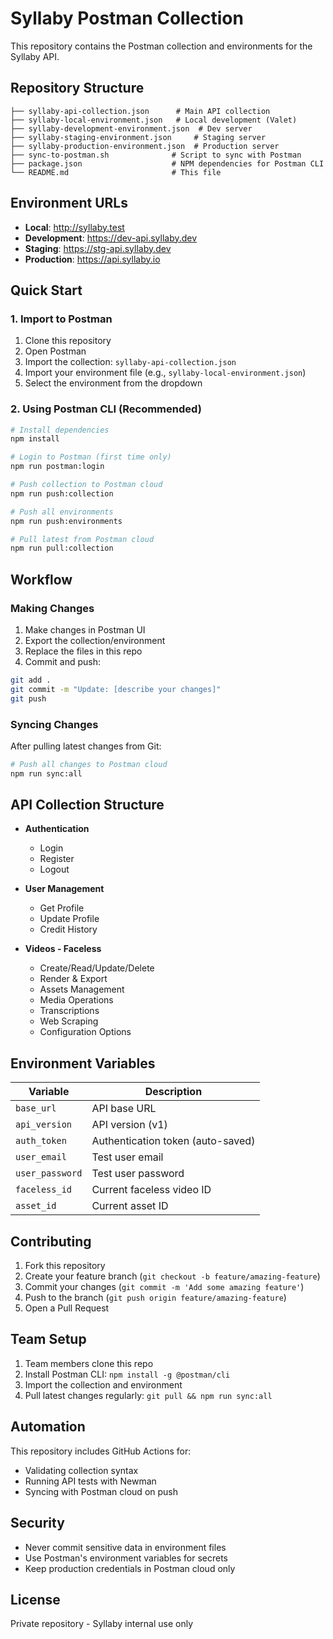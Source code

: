 # Syllaby Postman Collection

This repository contains the Postman collection and environments for the Syllaby API.

## Repository Structure

```
├── syllaby-api-collection.json      # Main API collection
├── syllaby-local-environment.json   # Local development (Valet)
├── syllaby-development-environment.json  # Dev server
├── syllaby-staging-environment.json     # Staging server
├── syllaby-production-environment.json  # Production server
├── sync-to-postman.sh              # Script to sync with Postman
├── package.json                    # NPM dependencies for Postman CLI
└── README.md                       # This file
```

## Environment URLs

- **Local**: http://syllaby.test
- **Development**: https://dev-api.syllaby.dev
- **Staging**: https://stg-api.syllaby.dev
- **Production**: https://api.syllaby.io

## Quick Start

### 1. Import to Postman

1. Clone this repository
2. Open Postman
3. Import the collection: `syllaby-api-collection.json`
4. Import your environment file (e.g., `syllaby-local-environment.json`)
5. Select the environment from the dropdown

### 2. Using Postman CLI (Recommended)

```bash
# Install dependencies
npm install

# Login to Postman (first time only)
npm run postman:login

# Push collection to Postman cloud
npm run push:collection

# Push all environments
npm run push:environments

# Pull latest from Postman cloud
npm run pull:collection
```

## Workflow

### Making Changes

1. Make changes in Postman UI
2. Export the collection/environment
3. Replace the files in this repo
4. Commit and push:

```bash
git add .
git commit -m "Update: [describe your changes]"
git push
```

### Syncing Changes

After pulling latest changes from Git:

```bash
# Push all changes to Postman cloud
npm run sync:all
```

## API Collection Structure

- **Authentication**
  - Login
  - Register
  - Logout
  
- **User Management**
  - Get Profile
  - Update Profile
  - Credit History
  
- **Videos - Faceless**
  - Create/Read/Update/Delete
  - Render & Export
  - Assets Management
  - Media Operations
  - Transcriptions
  - Web Scraping
  - Configuration Options

## Environment Variables

| Variable | Description |
|----------|-------------|
| `base_url` | API base URL |
| `api_version` | API version (v1) |
| `auth_token` | Authentication token (auto-saved) |
| `user_email` | Test user email |
| `user_password` | Test user password |
| `faceless_id` | Current faceless video ID |
| `asset_id` | Current asset ID |

## Contributing

1. Fork this repository
2. Create your feature branch (`git checkout -b feature/amazing-feature`)
3. Commit your changes (`git commit -m 'Add some amazing feature'`)
4. Push to the branch (`git push origin feature/amazing-feature`)
5. Open a Pull Request

## Team Setup

1. Team members clone this repo
2. Install Postman CLI: `npm install -g @postman/cli`
3. Import the collection and environment
4. Pull latest changes regularly: `git pull && npm run sync:all`

## Automation

This repository includes GitHub Actions for:
- Validating collection syntax
- Running API tests with Newman
- Syncing with Postman cloud on push

## Security

- Never commit sensitive data in environment files
- Use Postman's environment variables for secrets
- Keep production credentials in Postman cloud only

## License

Private repository - Syllaby internal use only